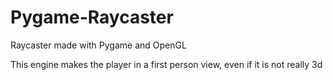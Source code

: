 # Pygame-Raycaster
Raycaster made with Pygame and OpenGL

This engine makes the player in a first person view, even if it is not really 3d
